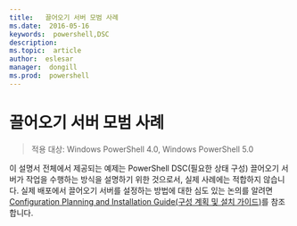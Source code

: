 ```yaml
---
title:   끌어오기 서버 모범 사례
ms.date:  2016-05-16
keywords:  powershell,DSC
description:  
ms.topic:  article
author:  eslesar
manager:  dongill
ms.prod:  powershell
---
```


# 끌어오기 서버 모범 사례

>적용 대상: Windows PowerShell 4.0, Windows PowerShell 5.0

이 설명서 전체에서 제공되는 예제는 PowerShell DSC(필요한 상태 구성) 끌어오기 서버가 작업을 수행하는 방식을 설명하기 위한 것으로서, 실제 사례에는 적합하지 않습니다. 실제 배포에서 끌어오기 서버를 설정하는 방법에 대한 심도 있는 논의를 알려면 [Configuration Planning and Installation Guide(구성 계획 및 설치 가이드)](https://github.com/PowerShell/Whitepapers/blob/master/PullServerCPIG/PullServerCPIG.md)를 참조합니다.



<!--HONumber=May16_HO3-->



